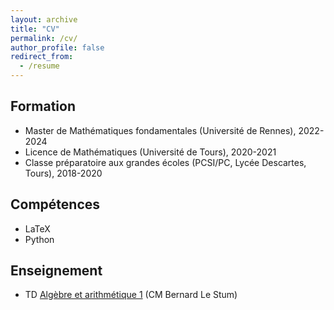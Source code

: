 ```yaml
---
layout: archive
title: "CV"
permalink: /cv/
author_profile: false
redirect_from:
  - /resume
---
```



Formation
---------
* Master de Mathématiques fondamentales (Université de Rennes), 2022-2024
* Licence de Mathématiques (Université de Tours), 2020-2021
* Classe préparatoire aux grandes écoles (PCSI/PC, Lycée Descartes, Tours), 2018-2020

Compétences
-----------
* LaTeX
* Python

Enseignement
------------
* TD [Algèbre et arithmétique 1](https://perso.univ-rennes1.fr/bernard.le-stum/bernard.le-stum/Enseignement.html) (CM Bernard Le Stum)